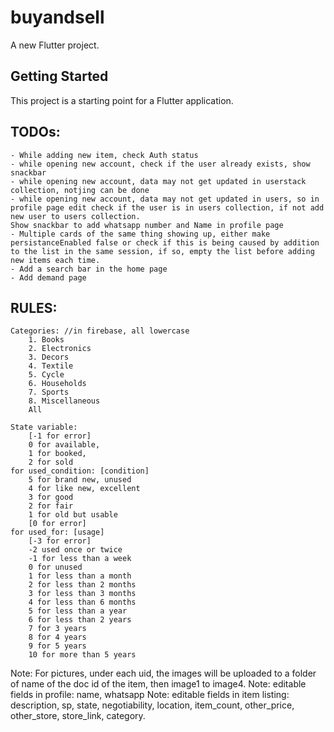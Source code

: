 # buyandsell

A new Flutter project.

## Getting Started

This project is a starting point for a Flutter application.



## TODOs:

    - While adding new item, check Auth status
    - while opening new account, check if the user already exists, show snackbar
    - while opening new account, data may not get updated in userstack collection, notjing can be done
    - while opening new account, data may not get updated in users, so in profile page edit check if the user is in users collection, if not add new user to users collection.
    Show snackbar to add whatsapp number and Name in profile page
    - Multiple cards of the same thing showing up, either make persistanceEnabled false or check if this is being caused by addition to the list in the same session, if so, empty the list before adding new items each time.
    - Add a search bar in the home page
    - Add demand page



## RULES:
    Categories: //in firebase, all lowercase
        1. Books
        2. Electronics
        3. Decors
        4. Textile
        5. Cycle
        6. Households
        7. Sports
        8. Miscellaneous
        All

    State variable:
        [-1 for error]
        0 for available,
        1 for booked,
        2 for sold
    for used_condition: [condition]
        5 for brand new, unused
        4 for like new, excellent
        3 for good
        2 for fair
        1 for old but usable
        [0 for error]
    for used_for: [usage]
        [-3 for error]
        -2 used once or twice
        -1 for less than a week
        0 for unused
        1 for less than a month
        2 for less than 2 months
        3 for less than 3 months
        4 for less than 6 months
        5 for less than a year
        6 for less than 2 years
        7 for 3 years
        8 for 4 years
        9 for 5 years
        10 for more than 5 years


Note: For pictures, under each uid, the images will be uploaded to a folder of name of the doc id of the item, then image1 to image4.
Note: editable fields in profile: name, whatsapp
Note: editable fields in item listing: description, sp, state, negotiability,
    location, item_count, other_price, other_store, store_link, category.



